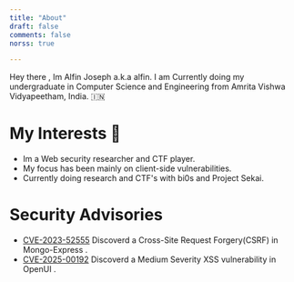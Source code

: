 ```yaml
---
title: "About"
draft: false
comments: false
norss: true

---
```


Hey there , Im Alfin Joseph a.k.a alfin.
I am Currently doing my undergraduate in Computer Science and Engineering from Amrita Vishwa Vidyapeetham, India. 🇮🇳

# My Interests 🎯

- Im a Web security researcher and CTF player.
- My focus has been mainly on client-side vulnerabilities.
- Currently doing research and CTF's with bi0s and Project Sekai.

# Security Advisories 
- [CVE-2023-52555](https://nvd.nist.gov/vuln/detail/CVE-2023-52555)  Discoverd a Cross-Site Request Forgery(CSRF) in Mongo-Express .
- [CVE-2025-00192](https://nvd.nist.gov/vuln/detail/CVE-2023-52555)    Discoverd a Medium Severity XSS vulnerability in OpenUI . 
